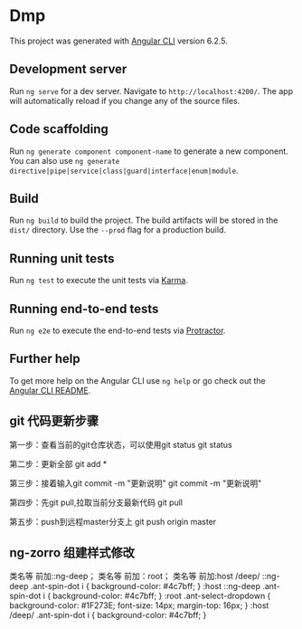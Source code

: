 # Dmp

This project was generated with [Angular CLI](https://github.com/angular/angular-cli) version 6.2.5.

## Development server

Run `ng serve` for a dev server. Navigate to `http://localhost:4200/`. The app will automatically reload if you change any of the source files.

## Code scaffolding

Run `ng generate component component-name` to generate a new component. You can also use `ng generate directive|pipe|service|class|guard|interface|enum|module`.

## Build

Run `ng build` to build the project. The build artifacts will be stored in the `dist/` directory. Use the `--prod` flag for a production build.

## Running unit tests

Run `ng test` to execute the unit tests via [Karma](https://karma-runner.github.io).

## Running end-to-end tests

Run `ng e2e` to execute the end-to-end tests via [Protractor](http://www.protractortest.org/).

## Further help

To get more help on the Angular CLI use `ng help` or go check out the [Angular CLI README](https://github.com/angular/angular-cli/blob/master/README.md).

## git 代码更新步骤
第一步：查看当前的git仓库状态，可以使用git status
git status

第二步：更新全部
git add *

第三步：接着输入git commit -m "更新说明"
git commit -m "更新说明"

第四步：先git pull,拉取当前分支最新代码
git pull

第五步：push到远程master分支上
git push origin master

## ng-zorro 组建样式修改

类名等 前加::ng-deep；
类名等 前加：root；
类名等 前加:host /deep/
::ng-deep .ant-spin-dot i {
  background-color: #4c7bff;
}
:host ::ng-deep .ant-spin-dot i {
  background-color: #4c7bff;
}
:root .ant-select-dropdown {
  background-color: #1F273E;
  font-size: 14px;
  margin-top: 16px;
}
:host /deep/ .ant-spin-dot i {
  background-color: #4c7bff;
}
